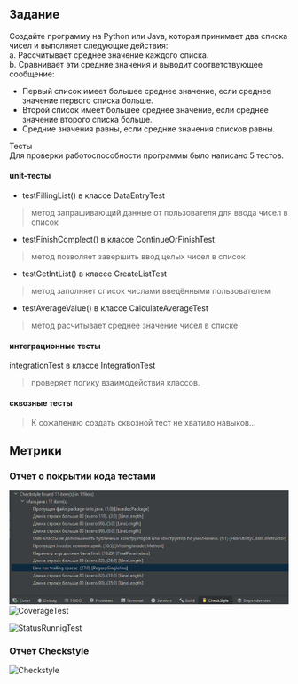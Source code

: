 ## Задание 

Создайте программу на Python или Java, которая принимает два списка чисел и выполняет следующие действия:  
a. Рассчитывает среднее значение каждого списка.  
b. Сравнивает эти средние значения и выводит соответствующее сообщение:
- Первый список имеет большее среднее значение, если среднее значение первого списка больше.
- Второй список имеет большее среднее значение, если среднее значение второго списка больше.
- Средние значения равны, если средние значения списков равны.


Тесты  
Для проверки работоспособности программы было написано 5 тестов.

#### unit-тесты
* testFillingList() в классе DataEntryTest  
>  метод запрашивающий данные от пользователя для ввода чисел в список
* testFinishComplect() в классе ContinueOrFinishTest  
> метод позволяет завершить ввод целых чисел в список
* testGetIntList() в классе CreateListTest  
> метод заполняет список числами введёнными пользователем
* testAverageValue() в классе CalculateAverageTest
> метод расчитывает среднее значение чисел в списке

#### интеграционные тесты
integrationTest в классе IntegrationTest
> проверяет логику взаимодействия классов.

#### сквозные тесты
> К сожалению создать сквозной тест не хватило навыков...

## Метрики
### Отчет о покрытии кода тестами  
![asd](https://github.com/A1eksX/UnitTestHW/blob/master/HWSix/Screenshots/Checkstyle.png?raw=true)
![CoverageTest](https://github.com/A1eksX/UnitTestHW/blob/HW6/Screenshots/CodeCoverage.jpg?raw=true)

![StatusRunnigTest](https://github.com/A1eksX/UnitTestHW/blob/HW6/Screenshots/StatusRunnigTest.jpg?raw=true)

### Отчет Checkstyle
![Checkstyle](https://github.com/A1eksX/UnitTestHW/blob/HW6/Screenshots/Checkstyle.png?raw=true)
